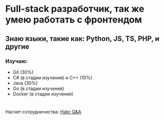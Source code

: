# Full-stack разработчик, так же умею работать с фронтендом 
## Знаю языки, такие как: Python, JS, TS, PHP, и другие
### Изучаю: 
- Git (30%)
- C# (в стадии изучения) и C++ (10%)
- Java (30%)
- Go (в стадии изучения)
- Docker (в стадии изучения) 
#
Насчет сотрудничества: 
[Habr Q&A](https://qna.habr.com/user/imducked)
